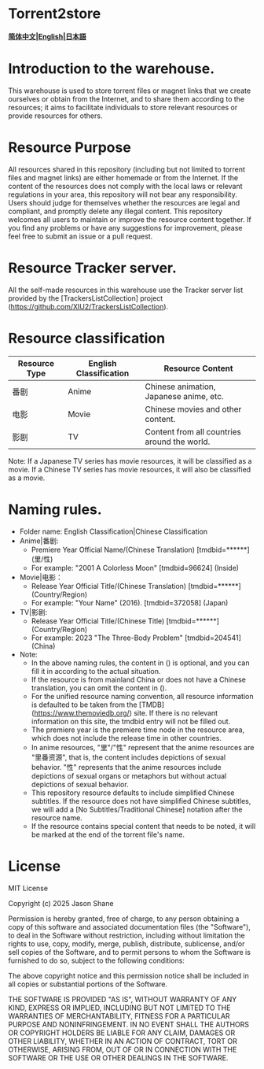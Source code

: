 # Torrent2store
**[简体中文](./README.md)|[English](./README_en.md)|[日本語](./README_jp.md)**

# Introduction to the warehouse.
This warehouse is used to store torrent files or magnet links that we create ourselves or obtain from the Internet, and to share them according to the resources; it aims to facilitate individuals to store relevant resources or provide resources for others.

# Resource Purpose
All resources shared in this repository (including but not limited to torrent files and magnet links) are either homemade or from the Internet. If the content of the resources does not comply with the local laws or relevant regulations in your area, this repository will not bear any responsibility. Users should judge for themselves whether the resources are legal and compliant, and promptly delete any illegal content.
This repository welcomes all users to maintain or improve the resource content together. If you find any problems or have any suggestions for improvement, please feel free to submit an issue or a pull request.

# Resource Tracker server.
All the self-made resources in this warehouse use the Tracker server list provided by the [TrackersListCollection] project (https://github.com/XIU2/TrackersListCollection).

# Resource classification
Resource Type|English Classification|Resource Content
---|---|---
番剧|Anime|Chinese animation, Japanese anime, etc.
电影|Movie|Chinese movies and other content.
影剧|TV| Content from all countries around the world.

Note: If a Japanese TV series has movie resources, it will be classified as a movie. If a Chinese TV series has movie resources, it will also be classified as a movie.

# Naming rules.
- Folder name: English Classification|Chinese Classification
- Anime|番剧:
  - Premiere Year Official Name/(Chinese Translation) [tmdbid=******] (里/性)
  - For example: "2001 A Colorless Moon" [tmdbid=96624] (Inside)
- Movie|电影：
  - Release Year Official Title/(Chinese Translation) [tmdbid=******] (Country/Region)
  - For example: "Your Name" (2016). [tmdbid=372058] (Japan)
- TV|影剧:
  - Release Year Official Title/(Chinese Title) [tmdbid=******] (Country/Region)
  - For example: 2023 "The Three-Body Problem" [tmdbid=204541] (China)
- Note:
  - In the above naming rules, the content in () is optional, and you can fill it in according to the actual situation.
  - If the resource is from mainland China or does not have a Chinese translation, you can omit the content in ().
  - For the unified resource naming convention, all resource information is defaulted to be taken from the [TMDB] (https://www.themoviedb.org/) site. If there is no relevant information on this site, the tmdbid entry will not be filled out.
  - The premiere year is the premiere time node in the resource area, which does not include the release time in other countries.
  - In anime resources, "里"/"性" represent that the anime resources are "里番资源", that is, the content includes depictions of sexual behavior. "性" represents that the anime resources include depictions of sexual organs or metaphors but without actual depictions of sexual behavior.
  - This repository resource defaults to include simplified Chinese subtitles. If the resource does not have simplified Chinese subtitles, we will add a [No Subtitles/Traditional Chinese] notation after the resource name.
  - If the resource contains special content that needs to be noted, it will be marked at the end of the torrent file's name.
# License
MIT License

Copyright (c) 2025 Jason Shane

Permission is hereby granted, free of charge, to any person obtaining a copy
of this software and associated documentation files (the "Software"), to deal
in the Software without restriction, including without limitation the rights
to use, copy, modify, merge, publish, distribute, sublicense, and/or sell
copies of the Software, and to permit persons to whom the Software is
furnished to do so, subject to the following conditions:

The above copyright notice and this permission notice shall be included in all
copies or substantial portions of the Software.

THE SOFTWARE IS PROVIDED "AS IS", WITHOUT WARRANTY OF ANY KIND, EXPRESS OR
IMPLIED, INCLUDING BUT NOT LIMITED TO THE WARRANTIES OF MERCHANTABILITY,
FITNESS FOR A PARTICULAR PURPOSE AND NONINFRINGEMENT. IN NO EVENT SHALL THE
AUTHORS OR COPYRIGHT HOLDERS BE LIABLE FOR ANY CLAIM, DAMAGES OR OTHER
LIABILITY, WHETHER IN AN ACTION OF CONTRACT, TORT OR OTHERWISE, ARISING FROM,
OUT OF OR IN CONNECTION WITH THE SOFTWARE OR THE USE OR OTHER DEALINGS IN THE
SOFTWARE.
